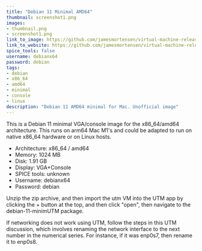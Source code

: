 ```yaml
---
title: "Debian 11 Minimal AMD64"
thumbnail: screenshot1.png
images:
- thumbnail.png
- screenshot1.png
link_to_image: https://github.com/jamesmortensen/virtual-machine-releases/releases/download/debian-11-minimal-amd64-v1.0/Debian-11-minimal-amd64.utm.zip
link_to_website: https://github.com/jamesmortensen/virtual-machine-releases/releases/tag/debian-11-minimal-amd64-v1.0
spice_tools: false
username: debianx64
password: debian
tags: 
- debian
- x86_64
- amd64
- minimal
- console
- linux
description: "Debian 11 AMD64 minimal for Mac. Unofficial image"
---
```


<!--
Down here you can add further information a user might need for the image
-->
This is a Debian 11 minimal VGA/console image for the x86_64/amd64 architecture. This runs on arm64 Mac M1's and could be adapted to run on native x86_64 hardware or on Linux hosts.

- Architecture: x86_64 / amd64
- Memory: 1024 MB
- Disk: 1.91 GB
- Display: VGA+Console
- SPICE tools: unknown
- Username: debianx64
- Password: debian

Unzip the zip archive, and then import the utm VM into the UTM app by clicking the + button at the top, and then click "open", then navigate to the debian-11-minimUTM package.

If networking does not work using UTM, follow the steps in this UTM discussion, which involves renaming the network interface to the next number in the numerical series. For instance, if it was enp0s7, then rename it to enp0s8.
